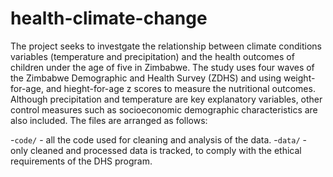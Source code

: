 # health-climate-change

The project seeks to investgate the relationship between climate conditions variables (temperature and precipitation) and the health outcomes of children under the age of five in Zimbabwe. The study uses four waves of the Zimbabwe Demographic and Health
Survey (ZDHS) and using weight-for-age, and hieght-for-age z scores to measure the nutritional outcomes. Although precipitation and temperature are key explanatory variables, other control measures such as socioeconomic demographic characteristics are also included.
The files are arranged as follows:

-`code/` - all the code used for cleaning and analysis of the data.
-`data/` - only cleaned and processed data is tracked, to comply with the ethical requirements of the DHS program.
